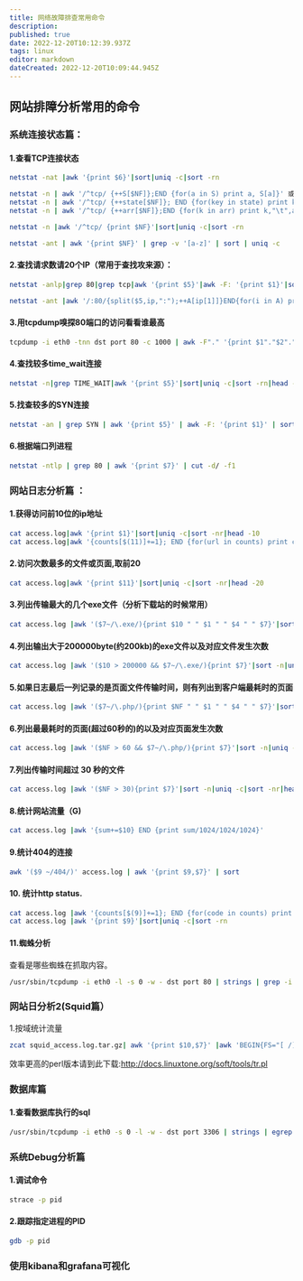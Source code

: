 ```yaml
---
title: 网络故障排查常用命令
description: 
published: true
date: 2022-12-20T10:12:39.937Z
tags: linux
editor: markdown
dateCreated: 2022-12-20T10:09:44.945Z
---
```


## 网站排障分析常用的命令

### 系统连接状态篇：

####  1.查看TCP连接状态

```bash
netstat -nat |awk '{print $6}'|sort|uniq -c|sort -rn

netstat -n | awk '/^tcp/ {++S[$NF]};END {for(a in S) print a, S[a]}' 或
netstat -n | awk '/^tcp/ {++state[$NF]}; END {for(key in state) print key,"\t",state[key]}'
netstat -n | awk '/^tcp/ {++arr[$NF]};END {for(k in arr) print k,"\t",arr[k]}'

netstat -n |awk '/^tcp/ {print $NF}'|sort|uniq -c|sort -rn

netstat -ant | awk '{print $NF}' | grep -v '[a-z]' | sort | uniq -c

```

#### 2.查找请求数请20个IP（常用于查找攻来源）： 
```bash
netstat -anlp|grep 80|grep tcp|awk '{print $5}'|awk -F: '{print $1}'|sort|uniq -c|sort -nr|head -n20

netstat -ant |awk '/:80/{split($5,ip,":");++A[ip[1]]}END{for(i in A) print A[i],i}' |sort -rn|head -n20
```

#### 3.用tcpdump嗅探80端口的访问看看谁最高 
```bash
tcpdump -i eth0 -tnn dst port 80 -c 1000 | awk -F"." '{print $1"."$2"."$3"."$4}' | sort | uniq -c | sort -nr |head -20
```
#### 4.查找较多time_wait连接 
```bash
netstat -n|grep TIME_WAIT|awk '{print $5}'|sort|uniq -c|sort -rn|head -n20
```
#### 5.找查较多的SYN连接 
```bash
netstat -an | grep SYN | awk '{print $5}' | awk -F: '{print $1}' | sort | uniq -c | sort -nr | more
```
#### 6.根据端口列进程 
```bash
netstat -ntlp | grep 80 | awk '{print $7}' | cut -d/ -f1
```
###  网站日志分析篇 ：

#### 1.获得访问前10位的ip地址
```bash
cat access.log|awk '{print $1}'|sort|uniq -c|sort -nr|head -10
cat access.log|awk '{counts[$(11)]+=1}; END {for(url in counts) print counts[url], url}'
```
#### 2.访问次数最多的文件或页面,取前20
```bash
cat access.log|awk '{print $11}'|sort|uniq -c|sort -nr|head -20
```
#### 3.列出传输最大的几个exe文件（分析下载站的时候常用）
```bash
cat access.log |awk '($7~/\.exe/){print $10 " " $1 " " $4 " " $7}'|sort -nr|head -20
```

#### 4.列出输出大于200000byte(约200kb)的exe文件以及对应文件发生次数
```bash
cat access.log |awk '($10 > 200000 && $7~/\.exe/){print $7}'|sort -n|uniq -c|sort -nr|head -100
```

#### 5.如果日志最后一列记录的是页面文件传输时间，则有列出到客户端最耗时的页面
```bash
cat access.log |awk '($7~/\.php/){print $NF " " $1 " " $4 " " $7}'|sort -nr|head -100
```
#### 6.列出最最耗时的页面(超过60秒的)的以及对应页面发生次数
```bash
cat access.log |awk '($NF > 60 && $7~/\.php/){print $7}'|sort -n|uniq -c|sort -nr|head -100
```

#### 7.列出传输时间超过 30 秒的文件
```bash
cat access.log |awk '($NF > 30){print $7}'|sort -n|uniq -c|sort -nr|head -20
```
#### 8.统计网站流量（G)
```bash
cat access.log |awk '{sum+=$10} END {print sum/1024/1024/1024}'
```
#### 9.统计404的连接
```bash
awk '($9 ~/404/)' access.log | awk '{print $9,$7}' | sort
```
#### 10. 统计http status.
```bash
cat access.log |awk '{counts[$(9)]+=1}; END {for(code in counts) print code, counts[code]}'
cat access.log |awk '{print $9}'|sort|uniq -c|sort -rn
```
#### 11.蜘蛛分析

查看是哪些蜘蛛在抓取内容。
```bash
/usr/sbin/tcpdump -i eth0 -l -s 0 -w - dst port 80 | strings | grep -i user-agent | grep -i -E 'bot|crawler|slurp|spider'
```

###  网站日分析2(Squid篇）

1.按域统计流量
```bash
zcat squid_access.log.tar.gz| awk '{print $10,$7}' |awk 'BEGIN{FS="[ /]"}{trfc[$4]+=$1}END{for(domain in trfc){printf "%s\t%d\n",domain,trfc[domain]}}'
```
效率更高的perl版本请到此下载:http://docs.linuxtone.org/soft/tools/tr.pl

### 数据库篇

#### 1.查看数据库执行的sql
```bash
/usr/sbin/tcpdump -i eth0 -s 0 -l -w - dst port 3306 | strings | egrep -i 'SELECT|UPDATE|DELETE|INSERT|SET|COMMIT|ROLLBACK|CREATE|DROP|ALTER|CALL'
```
###  系统Debug分析篇

#### 1.调试命令
```bash
strace -p pid
```

#### 2.跟踪指定进程的PID
```bash
gdb -p pid
```
### 使用kibana和grafana可视化